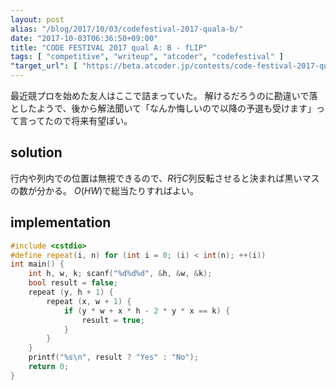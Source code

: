 ```yaml
---
layout: post
alias: "/blog/2017/10/03/codefestival-2017-quala-b/"
date: "2017-10-03T06:36:50+09:00"
title: "CODE FESTIVAL 2017 qual A: B - fLIP"
tags: [ "competitive", "writeup", "atcoder", "codefestival" ]
"target_url": [ "https://beta.atcoder.jp/contests/code-festival-2017-quala/tasks/code_festival_2017_quala_b" ]
---
```


最近競プロを始めた友人はここで詰まっていた。
解けるだろうのに勘違いで落としたようで、後から解法聞いて「なんか悔しいので以降の予選も受けます」って言ってたので将来有望ぽい。

## solution

行内や列内での位置は無視できるので、$R$行$C$列反転させると決まれば黒いマスの数が分かる。
$O(HW)$で総当たりすればよい。

## implementation

``` c++
#include <cstdio>
#define repeat(i, n) for (int i = 0; (i) < int(n); ++(i))
int main() {
    int h, w, k; scanf("%d%d%d", &h, &w, &k);
    bool result = false;
    repeat (y, h + 1) {
        repeat (x, w + 1) {
            if (y * w + x * h - 2 * y * x == k) {
                result = true;
            }
        }
    }
    printf("%s\n", result ? "Yes" : "No");
    return 0;
}
```
